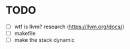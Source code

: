 # TODO

- [ ] wtf is llvm? research (https://llvm.org/docs/)
- [ ] makefile
- [ ] make the stack dynamic